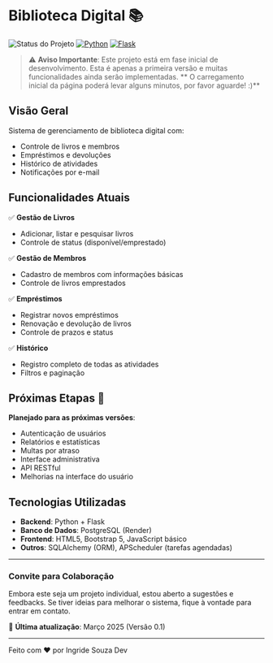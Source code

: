 # Biblioteca Digital 📚

![Status do Projeto](https://img.shields.io/badge/status-em%20construção-yellow)
[![Python](https://img.shields.io/badge/python-3.8%2B-blue)](https://www.python.org/)
[![Flask](https://img.shields.io/badge/flask-2.0%2B-green)](https://flask.palletsprojects.com/)

> ⚠️ **Aviso Importante**: Este projeto está em fase inicial de desenvolvimento. Esta é apenas a primeira versão e muitas funcionalidades ainda serão implementadas. ** O carregamento inicial da página poderá levar alguns minutos, por favor aguarde! :)**

## Visão Geral

Sistema de gerenciamento de biblioteca digital com:
- Controle de livros e membros
- Empréstimos e devoluções
- Histórico de atividades
- Notificações por e-mail

## Funcionalidades Atuais

✅ **Gestão de Livros**  
- Adicionar, listar e pesquisar livros  
- Controle de status (disponível/emprestado)  

✅ **Gestão de Membros**  
- Cadastro de membros com informações básicas  
- Controle de livros emprestados  

✅ **Empréstimos**  
- Registrar novos empréstimos  
- Renovação e devolução de livros  
- Controle de prazos e status  

✅ **Histórico**  
- Registro completo de todas as atividades  
- Filtros e paginação  

## Próximas Etapas 🚧

**Planejado para as próximas versões**:
- Autenticação de usuários
- Relatórios e estatísticas
- Multas por atraso
- Interface administrativa
- API RESTful
- Melhorias na interface do usuário

## Tecnologias Utilizadas

- **Backend**: Python + Flask
- **Banco de Dados**: PostgreSQL (Render)
- **Frontend**: HTML5, Bootstrap 5, JavaScript básico
- **Outros**: SQLAlchemy (ORM), APScheduler (tarefas agendadas)

---

### Convite para Colaboração

Embora este seja um projeto individual, estou aberto a sugestões e feedbacks. Se tiver ideias para melhorar o sistema, fique à vontade para entrar em contato.
 

📅 **Última atualização**: Março 2025 (Versão 0.1)  

---

Feito com ❤️ por Ingride Souza Dev 
